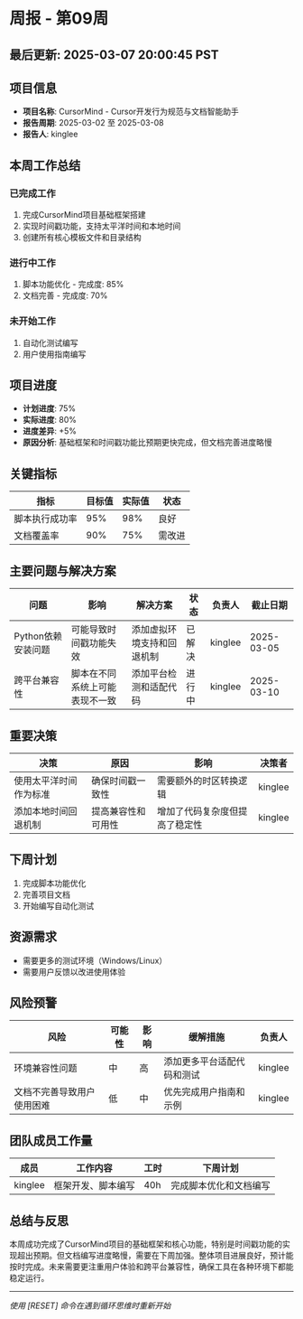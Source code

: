 # 周报 - 第09周

## 最后更新: 2025-03-07 20:00:45 PST

## 项目信息
- **项目名称**: CursorMind - Cursor开发行为规范与文档智能助手
- **报告周期**: 2025-03-02 至 2025-03-08
- **报告人**: kinglee

## 本周工作总结
### 已完成工作
1. 完成CursorMind项目基础框架搭建
2. 实现时间戳功能，支持太平洋时间和本地时间
3. 创建所有核心模板文件和目录结构

### 进行中工作
1. 脚本功能优化 - 完成度: 85%
2. 文档完善 - 完成度: 70%

### 未开始工作
1. 自动化测试编写
2. 用户使用指南编写

## 项目进度
- **计划进度**: 75%
- **实际进度**: 80%
- **进度差异**: +5%
- **原因分析**: 基础框架和时间戳功能比预期更快完成，但文档完善进度略慢

## 关键指标
| 指标 | 目标值 | 实际值 | 状态 |
|------|-------|-------|------|
| 脚本执行成功率 | 95% | 98% | 良好 |
| 文档覆盖率 | 90% | 75% | 需改进 |

## 主要问题与解决方案
| 问题 | 影响 | 解决方案 | 状态 | 负责人 | 截止日期 |
|------|------|---------|------|-------|---------|
| Python依赖安装问题 | 可能导致时间戳功能失效 | 添加虚拟环境支持和回退机制 | 已解决 | kinglee | 2025-03-05 |
| 跨平台兼容性 | 脚本在不同系统上可能表现不一致 | 添加平台检测和适配代码 | 进行中 | kinglee | 2025-03-10 |

## 重要决策
| 决策 | 原因 | 影响 | 决策者 |
|------|------|------|-------|
| 使用太平洋时间作为标准 | 确保时间戳一致性 | 需要额外的时区转换逻辑 | kinglee |
| 添加本地时间回退机制 | 提高兼容性和可用性 | 增加了代码复杂度但提高了稳定性 | kinglee |

## 下周计划
1. 完成脚本功能优化
2. 完善项目文档
3. 开始编写自动化测试

## 资源需求
- 需要更多的测试环境（Windows/Linux）
- 需要用户反馈以改进使用体验

## 风险预警
| 风险 | 可能性 | 影响 | 缓解措施 | 负责人 |
|------|-------|------|---------|-------|
| 环境兼容性问题 | 中 | 高 | 添加更多平台适配代码和测试 | kinglee |
| 文档不完善导致用户使用困难 | 低 | 中 | 优先完成用户指南和示例 | kinglee |

## 团队成员工作量
| 成员 | 工作内容 | 工时 | 下周计划 |
|------|---------|------|---------|
| kinglee | 框架开发、脚本编写 | 40h | 完成脚本优化和文档编写 |

## 总结与反思
本周成功完成了CursorMind项目的基础框架和核心功能，特别是时间戳功能的实现超出预期。但文档编写进度略慢，需要在下周加强。整体项目进展良好，预计能按时完成。未来需要更注重用户体验和跨平台兼容性，确保工具在各种环境下都能稳定运行。

---
*使用 [RESET] 命令在遇到循环思维时重新开始* 
